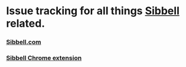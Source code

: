 Issue tracking for all things [Sibbell](https://sibbell.com/) related.
==============

### [Sibbell.com](https://sibbell.com/)
### [Sibbell Chrome extension](https://chrome.google.com/webstore/detail/sibbell/focknnclhinffehmdpokckjahcfaldac)
